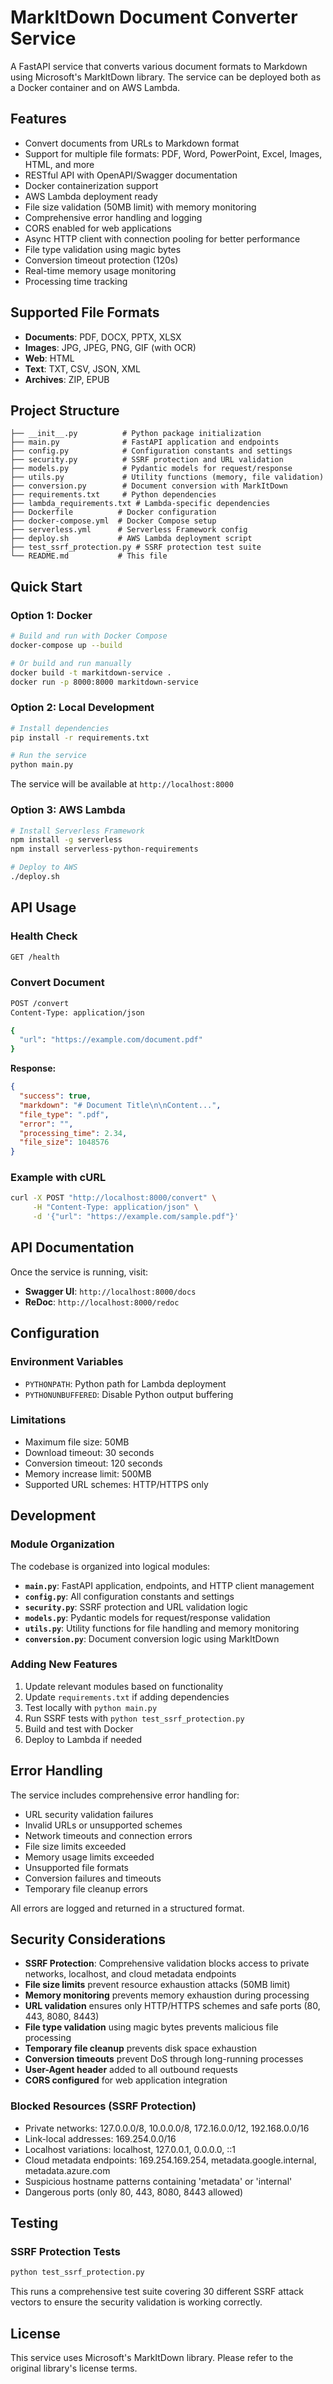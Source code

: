 # MarkItDown Document Converter Service

A FastAPI service that converts various document formats to Markdown using Microsoft's MarkItDown library. The service can be deployed both as a Docker container and on AWS Lambda.

## Features

- Convert documents from URLs to Markdown format
- Support for multiple file formats: PDF, Word, PowerPoint, Excel, Images, HTML, and more
- RESTful API with OpenAPI/Swagger documentation
- Docker containerization support
- AWS Lambda deployment ready
- File size validation (50MB limit) with memory monitoring
- Comprehensive error handling and logging
- CORS enabled for web applications
- Async HTTP client with connection pooling for better performance
- File type validation using magic bytes
- Conversion timeout protection (120s)
- Real-time memory usage monitoring
- Processing time tracking

## Supported File Formats

- **Documents**: PDF, DOCX, PPTX, XLSX
- **Images**: JPG, JPEG, PNG, GIF (with OCR)
- **Web**: HTML
- **Text**: TXT, CSV, JSON, XML
- **Archives**: ZIP, EPUB

## Project Structure

```
├── __init__.py          # Python package initialization
├── main.py              # FastAPI application and endpoints
├── config.py            # Configuration constants and settings
├── security.py          # SSRF protection and URL validation
├── models.py            # Pydantic models for request/response
├── utils.py             # Utility functions (memory, file validation)
├── conversion.py        # Document conversion with MarkItDown
├── requirements.txt     # Python dependencies
├── lambda_requirements.txt # Lambda-specific dependencies
├── Dockerfile          # Docker configuration
├── docker-compose.yml  # Docker Compose setup
├── serverless.yml      # Serverless Framework config
├── deploy.sh           # AWS Lambda deployment script
├── test_ssrf_protection.py # SSRF protection test suite
└── README.md           # This file
```

## Quick Start

### Option 1: Docker

```bash
# Build and run with Docker Compose
docker-compose up --build

# Or build and run manually
docker build -t markitdown-service .
docker run -p 8000:8000 markitdown-service
```

### Option 2: Local Development

```bash
# Install dependencies
pip install -r requirements.txt

# Run the service
python main.py
```

The service will be available at `http://localhost:8000`

### Option 3: AWS Lambda

```bash
# Install Serverless Framework
npm install -g serverless
npm install serverless-python-requirements

# Deploy to AWS
./deploy.sh
```

## API Usage

### Health Check
```bash
GET /health
```

### Convert Document
```bash
POST /convert
Content-Type: application/json

{
  "url": "https://example.com/document.pdf"
}
```

**Response:**
```json
{
  "success": true,
  "markdown": "# Document Title\n\nContent...",
  "file_type": ".pdf",
  "error": "",
  "processing_time": 2.34,
  "file_size": 1048576
}
```

### Example with cURL
```bash
curl -X POST "http://localhost:8000/convert" \
     -H "Content-Type: application/json" \
     -d '{"url": "https://example.com/sample.pdf"}'
```

## API Documentation

Once the service is running, visit:
- **Swagger UI**: `http://localhost:8000/docs`
- **ReDoc**: `http://localhost:8000/redoc`

## Configuration

### Environment Variables
- `PYTHONPATH`: Python path for Lambda deployment
- `PYTHONUNBUFFERED`: Disable Python output buffering

### Limitations
- Maximum file size: 50MB
- Download timeout: 30 seconds
- Conversion timeout: 120 seconds
- Memory increase limit: 500MB
- Supported URL schemes: HTTP/HTTPS only

## Development

### Module Organization

The codebase is organized into logical modules:

- **`main.py`**: FastAPI application, endpoints, and HTTP client management
- **`config.py`**: All configuration constants and settings
- **`security.py`**: SSRF protection and URL validation logic
- **`models.py`**: Pydantic models for request/response validation
- **`utils.py`**: Utility functions for file handling and memory monitoring
- **`conversion.py`**: Document conversion logic using MarkItDown

### Adding New Features
1. Update relevant modules based on functionality
2. Update `requirements.txt` if adding dependencies
3. Test locally with `python main.py`
4. Run SSRF tests with `python test_ssrf_protection.py`
5. Build and test with Docker
6. Deploy to Lambda if needed

## Error Handling

The service includes comprehensive error handling for:
- URL security validation failures
- Invalid URLs or unsupported schemes
- Network timeouts and connection errors
- File size limits exceeded
- Memory usage limits exceeded
- Unsupported file formats
- Conversion failures and timeouts
- Temporary file cleanup errors

All errors are logged and returned in a structured format.

## Security Considerations

- **SSRF Protection**: Comprehensive validation blocks access to private networks, localhost, and cloud metadata endpoints
- **File size limits** prevent resource exhaustion attacks (50MB limit)
- **Memory monitoring** prevents memory exhaustion during processing
- **URL validation** ensures only HTTP/HTTPS schemes and safe ports (80, 443, 8080, 8443)
- **File type validation** using magic bytes prevents malicious file processing
- **Temporary file cleanup** prevents disk space exhaustion
- **Conversion timeouts** prevent DoS through long-running processes
- **User-Agent header** added to all outbound requests
- **CORS configured** for web application integration

### Blocked Resources (SSRF Protection)
- Private networks: 127.0.0.0/8, 10.0.0.0/8, 172.16.0.0/12, 192.168.0.0/16
- Link-local addresses: 169.254.0.0/16
- Localhost variations: localhost, 127.0.0.1, 0.0.0.0, ::1
- Cloud metadata endpoints: 169.254.169.254, metadata.google.internal, metadata.azure.com
- Suspicious hostname patterns containing 'metadata' or 'internal'
- Dangerous ports (only 80, 443, 8080, 8443 allowed)

## Testing

### SSRF Protection Tests
```bash
python test_ssrf_protection.py
```

This runs a comprehensive test suite covering 30 different SSRF attack vectors to ensure the security validation is working correctly.

## License

This service uses Microsoft's MarkItDown library. Please refer to the original library's license terms.